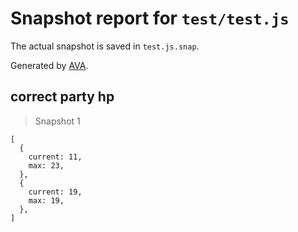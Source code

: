 # Snapshot report for `test/test.js`

The actual snapshot is saved in `test.js.snap`.

Generated by [AVA](https://ava.li).

## correct party hp

> Snapshot 1

    [
      {
        current: 11,
        max: 23,
      },
      {
        current: 19,
        max: 19,
      },
    ]
